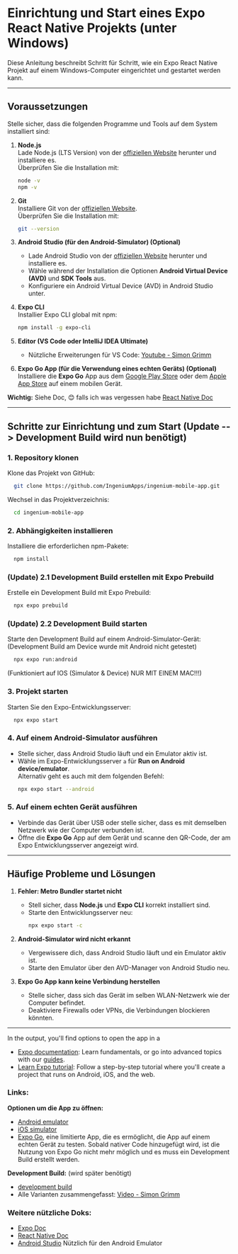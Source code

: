 
# Einrichtung und Start eines Expo React Native Projekts (unter Windows)

Diese Anleitung beschreibt Schritt für Schritt, wie ein Expo React Native Projekt auf einem Windows-Computer eingerichtet und gestartet werden kann.

---

## Voraussetzungen

Stelle sicher, dass die folgenden Programme und Tools auf dem System installiert sind:

1. **Node.js**  
   Lade Node.js (LTS Version) von der [offiziellen Website](https://nodejs.org/) herunter und installiere es.  
   Überprüfen Sie die Installation mit:
   ```bash
   node -v
   npm -v
   ```

2. **Git**  
   Installiere Git von der [offiziellen Website](https://git-scm.com/).  
   Überprüfen Sie die Installation mit:
   ```bash
   git --version
   ```

3. **Android Studio (für den Android-Simulator) (Optional)**
   - Lade Android Studio von der [offiziellen Website](https://developer.android.com/studio) herunter und installiere es.
   - Wähle während der Installation die Optionen **Android Virtual Device (AVD)** und **SDK Tools** aus.
   - Konfiguriere ein Android Virtual Device (AVD) in Android Studio unter.

4. **Expo CLI**  
   Installier Expo CLI global mit npm:
   ```bash
   npm install -g expo-cli
   ```

5. **Editor (VS Code oder IntelliJ IDEA Ultimate)**
   - Nützliche Erweiterungen für VS Code: [Youtube - Simon Grimm](https://www.youtube.com/watch?v=qliP8DjXm-c)

6. **Expo Go App (für die Verwendung eines echten Geräts) (Optional)**  
   Installiere die **Expo Go** App aus dem [Google Play Store](https://play.google.com/) oder dem [Apple App Store](https://www.apple.com/app-store/) auf einem mobilen Gerät.

**Wichtig:** Siehe Doc, 😊 falls ich was vergessen habe  [React Native Doc](https://reactnative.dev/docs/set-up-your-environment?os=windows&platform=android)

---

## Schritte zur Einrichtung und zum Start (Update --> Development Build wird nun benötigt)

### 1. Repository klonen
Klone das Projekt von GitHub:
```bash
  git clone https://github.com/IngeniumApps/ingenium-mobile-app.git
```

Wechsel in das Projektverzeichnis:
```bash
  cd ingenium-mobile-app
```

### 2. Abhängigkeiten installieren
Installiere die erforderlichen npm-Pakete:
```bash
  npm install
```

### (Update) 2.1 Development Build erstellen mit Expo Prebuild
Erstelle ein Development Build mit Expo Prebuild:
```bash
  npx expo prebuild
```

### (Update) 2.2 Development Build starten
Starte den Development Build auf einem Android-Simulator-Gerät: (Development Build am Device wurde mit Android nicht getestet)
```bash
  npx expo run:android
```
(Funktioniert auf IOS (Simulator & Device) NUR MIT EINEM MAC!!!)

### 3. Projekt starten
Starten Sie den Expo-Entwicklungsserver:
```bash
  npx expo start 
```

### 4. Auf einem Android-Simulator ausführen
- Stelle sicher, dass Android Studio läuft und ein Emulator aktiv ist.
- Wähle im Expo-Entwicklungsserver ``a`` für **Run on Android device/emulator**.  
  Alternativ geht es auch mit dem folgenden Befehl:
  ```bash
  npx expo start --android
  ```

### 5. Auf einem echten Gerät ausführen
- Verbinde das Gerät über USB oder stelle sicher, dass es mit demselben Netzwerk wie der Computer verbunden ist.
- Öffne die **Expo Go** App auf dem Gerät und scanne den QR-Code, der am Expo Entwicklungsserver angezeigt wird.

---

## Häufige Probleme und Lösungen

1. **Fehler: Metro Bundler startet nicht**
   - Stell sicher, dass **Node.js** und **Expo CLI** korrekt installiert sind.
   - Starte den Entwicklungsserver neu:
     ```bash
     npx expo start -c
     ```

2. **Android-Simulator wird nicht erkannt**
   - Vergewissere dich, dass Android Studio läuft und ein Emulator aktiv ist.
   - Starte den Emulator über den AVD-Manager von Android Studio neu.

3. **Expo Go App kann keine Verbindung herstellen**
   - Stelle sicher, dass sich das Gerät im selben WLAN-Netzwerk wie der Computer befindet.
   - Deaktiviere Firewalls oder VPNs, die Verbindungen blockieren könnten.

---

In the output, you'll find options to open the app in a



- [Expo documentation](https://docs.expo.dev/): Learn fundamentals, or go into advanced topics with our [guides](https://docs.expo.dev/guides).
- [Learn Expo tutorial](https://docs.expo.dev/tutorial/introduction/): Follow a step-by-step tutorial where you'll create a project that runs on Android, iOS, and the web.


### Links:

**Optionen um die App zu öffnen:**

- [Android emulator](https://docs.expo.dev/workflow/android-studio-emulator/)
- [iOS simulator](https://docs.expo.dev/workflow/ios-simulator/)
- [Expo Go](https://expo.dev/go), eine limitierte App, die es ermöglicht, die App auf einem echten Gerät zu testen. Sobald nativer Code hinzugefügt wird, ist die Nutzung von Expo Go nicht mehr möglich und es muss ein Development Build erstellt werden.


**Development Build:** (wird später benötigt)
- [development build](https://docs.expo.dev/develop/development-builds/introduction/)
- Alle Varianten zusammengefasst: [Video - Simon Grimm](https://www.youtube.com/watch?v=cs-zgHjt5RQ&list=PLkZXhGRY-7usZ9zXA9Neg-8nx83faSMr2)

### Weitere nützliche Doks:
- [Expo Doc](https://docs.expo.dev/)
- [React Native Doc](https://reactnative.dev/docs/environment-setup)
- [Android Studio](https://developer.android.com/studio?hl=de) Nützlich für den Android Emulator